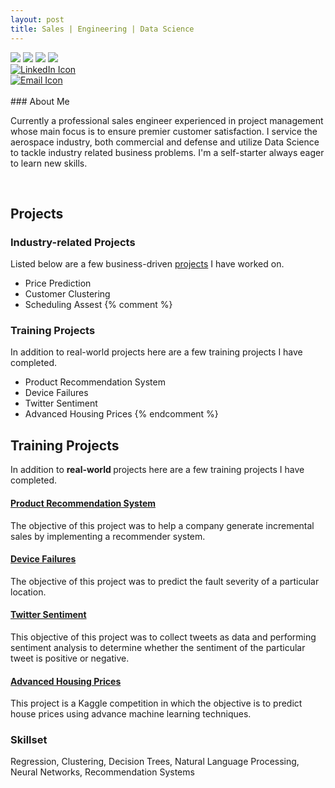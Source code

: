 ```yaml
---
layout: post
title: Sales | Engineering | Data Science
---
```

<div id="cf4a" class="shadow">
  <img src="/blog/public/power-of-the-handshake-.jpg" />
  <img src="/blog/public/electronics.jpg" />
  <img src="/blog/public/datascience1.jpg" />
  <img src="/blog/public/robotics.jpg" />
</div>

<div id="icons">
  <div class = "imgContainer">
    <a href="https://www.linkedin.com/in/randy-nolden-86096323/">
      <img src="/blog/public/square-linkedin.png" alt="LinkedIn Icon">
    </a>
  </div>  
  <div class = "imgContainer">  
    <a href="mailto:rnolden3@gmail.com">
      <img src="/blog/public/email_icon1.jpg" alt="Email Icon">
    </a>
  </div>  
</div>

<br>
### About Me

Currently a professional sales engineer experienced in project management whose main focus is to ensure premier customer satisfaction. I service the aerospace industry, both commercial and defense and utilize Data Science to tackle industry related business problems. I'm a self-starter always eager to learn new skills.

<br>

## Projects
### Industry-related Projects

Listed below are a few business-driven <a href= "{{ site.baseurl }}pages.html">projects</a> I have worked on.

* Price Prediction
* Customer Clustering
* Scheduling Assest
{% comment %}
### Training Projects

In addition to real-world projects here are a few training projects I have completed.

* Product Recommendation System
* Device Failures
* Twitter Sentiment
* Advanced Housing Prices
{% endcomment %}
<head>
  <meta name="viewport" content="width=device-width, initial-scale=1">
  <link rel="stylesheet" href="https://maxcdn.bootstrapcdn.com/bootstrap/3.3.7/css/bootstrap.min.css">
  <script src="https://ajax.googleapis.com/ajax/libs/jquery/3.3.1/jquery.min.js"></script>
  <script src="https://maxcdn.bootstrapcdn.com/bootstrap/3.3.7/js/bootstrap.min.js"></script>
</head>
<body>

<div width:auto;>
  <h2>Training Projects</h2>
  <p>In addition to <strong> real-world </strong> projects here are a few training projects I have completed.</p>
  <div class="panel-group" id="accordion">
    <div class="panel panel-default">
      <div class="panel-heading">
        <h4 class="panel-title">
          <a data-toggle="collapse" data-parent="#accordion" href="#collapse1">Product Recommendation System</a>
        </h4>
      </div>
      <div id="collapse1" class="panel-collapse collapse in">
        <div class="panel-body">The objective of this project was to help a company generate incremental sales by implementing a recommender system.</div>
      </div>
    </div>
    <div class="panel panel-default">
      <div class="panel-heading">
        <h4 class="panel-title">
          <a data-toggle="collapse" data-parent="#accordion" href="#collapse2">Device Failures</a>
        </h4>
      </div>
      <div id="collapse2" class="panel-collapse collapse">
        <div class="panel-body">The objective of this project was to predict the fault severity of a particular location.</div>
      </div>
    </div>
    <div class="panel panel-default">
      <div class="panel-heading">
        <h4 class="panel-title">
          <a data-toggle="collapse" data-parent="#accordion" href="#collapse3">Twitter Sentiment</a>
        </h4>
      </div>
      <div id="collapse3" class="panel-collapse collapse">
        <div class="panel-body">This objective of this project was to collect tweets as data and performing sentiment analysis to determine whether the sentiment of the particular tweet is positive or negative.</div>
      </div>
    </div>
    <div class="panel panel-default">
      <div class="panel-heading">
        <h4 class="panel-title">
          <a data-toggle="collapse" data-parent="#accordion" href="#collapse1">Advanced Housing Prices</a>
        </h4>
      </div>
      <div id="collapse4" class="panel-collapse collapse in">
        <div class="panel-body">This project is a Kaggle competition in which the objective is to predict house prices using advance machine learning techniques.</div>
      </div>
    </div>
  </div>
</div>

</body>

### Skillset

Regression, Clustering, Decision Trees, Natural Language Processing, Neural Networks, Recommendation Systems
